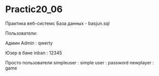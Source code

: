 # Practic20_06
Практика веб-системс
База данных - basjun.sql

Пользователи:

<p> Админ     Admin : qwerty
<p> Юзер в бане    inban : 12345

Просто пользователи
simpleuser : simple
user :  password 
newplayer : game
